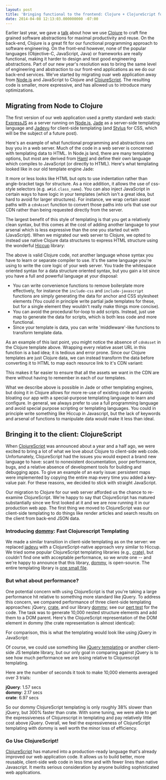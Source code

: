 ```yaml
---
layout: post
title: 'Bringing functional to the frontend: Clojure + ClojureScript for the web'
date: 2014-04-08 12:13:03.000000000 -07:00
---
```

Earlier last year, we gave a [talk](http://www.infoq.com/presentations/Why-Prismatic-Goes-Faster-With-Clojure) about how we use [Clojure](http://clojure.org) to craft fine grained software abstractions for maximal productivity and reuse. On the back-end, Clojure is a great fit for our functional programming approach to software engineering. On the front-end however, none of the popular languages (Objective-C, JavaScript, Java) or frameworks are really functional, making it harder to design and test good engineering abstractions. Part of our new year's resolution was to bring the same level of engineering and abstraction to our front-end applications as we do our back-end services. We've started by migrating ouar web application away from [Node.js](http://nodejs.org) and JavaScript to Clojure and [ClojureScript](https://github.com/clojure/clojurescript). The resulting code is smaller, more expressive, and has allowed us to introduce many optimizations. 

## Migrating from Node to Clojure

The first version of our web application used a pretty standard web stack: [ExpressJS](http://expressjs.com/) as a server running on [Node.js](http://nodejs.org/), [Jade](http://jade-lang.com/) as a server-side templating language and [Jadevu](https://github.com/LearnBoost/jadevu) for client-side templating (and [Stylus](http://learnboost.github.com/stylus/) for CSS, which will be the subject of a future post). 

Here's an example of what functional programming and abstractions can buy you in a web server. Much of the code in a web server is concerned with templating data to HTML. In Node.js land, there are many templating options, but most are derived from [Haml](http://haml.info/) and define their own language which compiles to JavaScript (or directly to HTML). Here's what templating looked like in our old template engine Jade:


<script src="https://gist.github.com/4527241.js"></script>

It more or less looks like HTML but opts to use indentation rather than angle-bracket tags for structure. As a nice addition, it allows the use of css-style selectors (e.g. <code>a#id.class_name</code>). You can also inject JavaScript in certain ways to have logic in your templates (which isn't a great idea, but hard to avoid for larger structures). For instance, we wrap certain asset paths with a <code>cdnAsset</code> function to convert those paths into urls that use our CDN rather than being requested directly from the server.

The largest benefit of this style of templating is that you get a relatively clean syntax, but this comes at the cost of adding another language to your arsenal which is less expressive than the one you started out with (JavaScript). When we migrated our web server to Clojure, we opted to instead use native Clojure data structures to express HTML structure using the wonderful [Hiccup](https://github.com/weavejester/hiccup) library:

<script src="https://gist.github.com/4527247.js"></script>

The above is valid Clojure code, not another language whose syntax you have to learn or separate compiler to use. It's the same language you're using to write the core logic of your web server. You trade the whitespace oriented syntax for a data structure oriented syntax, but you gain a lot since you have a full and powerful language at your disposal:

   * You can write convenience functions to remove boilerplate more effectively, for instance the <code>include-css</code> and <code>include-javascript</code> functions are simply generating the data for anchor and CSS stylesheet elements (You could in principle write partial jade templates for these, but for a single element they wouldn't really make things more concise).
   * You can avoid the procedural for-loop to add scripts.  Instead, just use map to generate the data for scripts, which is both less code and more functional.
   * Since your template is data, you can write 'middleware'-like functions to transform template data.
   
As an example of this last point, you might notice the absence of <code>cdnAsset</code> in the Clojure template above. Wrapping every relative asset URL in this function is a bad idea; it is tedious and error prone. Since our Clojure templates are just Clojure data, we can instead transform the data before converting it to HTML to map each resource link to it's CDN variant:

<script src="https://gist.github.com/4527372.js"></script>

This makes it far easier to ensure that all the assets we want in the CDN are there without having to remember in each of our templates. 

What we describe above is possible in Jade or other templating engines, but doing it in Clojure allows for more re-use of existing code and avoids bloating our app with a special-purpose templating language to learn and configure. In general, we always prefer to use a full programming language and avoid special purpose scripting or templating languages.  You could in principle write something like Hiccup in Javascript, but the lack of keywords and arsenal of functions to manipulate data would make it less than ideal.


## Bringing it to the client: ClojureScript 

When [ClojureScript](https://github.com/clojure/clojurescript) was announced about a year and a half ago, we were excited to bring a lot of what we love about Clojure to client-side web code. Unfortunately, ClojureScript had the issues you would expect a brand new language to have: scant to nonexistent documentation, poor performance, bugs, and a relative absence of development tools for building and debugging apps. To give an example of an early issue: persistent maps were implemented by copying the entire map every time you added a key-value pair. For these reasons, we decided to stick with straight JavaScript. 

Our migration to Clojure for our web server afforded us the chance to re-examine ClojureScript. We're happy to say that ClojureScript has matured substantially since we first looked at it and we are now running it in our production web app. The first thing we moved to ClojureScript was our client-side templating to do things like render articles and search results on the client from back-end JSON data.

### Introducing [dommy](http://github.com/plumatic/dommy): Fast Clojurescript Templating

We made a similar transition in client-side templating as on the server: we replaced
[jadevu](https://github.com/LearnBoost/jadevu) with a ClojureScript-native approach very similar to Hiccup. We tried some popular ClojureScript templating libraries (e.g., [crate](https://github.com/ibdknox/crate)), but couldn't find one with acceptable performance, so we wrote one -- and we're happy to announce that this library, [dommy](http://github.com/plumatic/dommy), is open-source. The entire templating library is [one small file](https://github.com/plumatic/dommy/blob/master/src/dommy/template.cljs).

### But what about performance?

One potential concern with using ClojureScript is that you're taking a large performance hit relative to something more standard like jQuery. To address this concern, we compared performance of three client-side templating approaches: jQuery, [crate](https://github.com/ibdknox/crate), and our library [dommy](https://github.com/plumatic/dommy); see our [pert test](https://github.com/plumatic/dommy/blob/master/test/dommy/template_perf_test.cljs) for the code. The task was to generate 10,000 nested structure elements and add them to a DOM parent. Here's the ClojureScript representation of the DOM element in dommy (the crate representation is almost identical):

<script src="https://gist.github.com/4527612.js"></script>


For comparison, this is what the templating would look like using jQuery in JavaScript:


<script src="https://gist.github.com/999d4e393d612b4fbfd4.js"></script>

Of course, we could use something like [jQuery templating](http://net.tutsplus.com/tutorials/javascript-ajax/quick-tip-an-introduction-to-jquery-templating/) or another client-side  JS template library, but our only goal in comparing against jQuery is to see how much performance we are losing relative to Clojurescript templating.

Here are the number of seconds it took to make 10,000 elements averaged over 3 trials:

**jQuery**: 1.57 secs <br>
**dommy**:  2.17 secs <br>
**crate**:  6.97 secs <br>

So our dommy ClojureScript templating is only roughly 38% slower than jQuery, but 300% faster than crate. With some tuning, we were able to get the expressiveness of Clojurescript in templating and pay relatively little cost above jQuery. Overall, we feel the expressiveness of ClojureScript templating with dommy is well worth the minor loss of efficiency.

### Go Use ClojureScript!

[ClojureScript](https://github.com/clojure/clojurescript) has matured into a production-ready language that's already improved our web application code. It allows us to build better, more reusable, client-side web code in less time and with fewer lines than native Javascript. It merits serious consideration by anyone building sophisticated web applications. 
